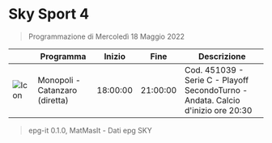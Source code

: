 # Sky Sport 4
> Programmazione di Mercoledì 18 Maggio 2022

||Programma|Inizio|Fine|Descrizione|
|---|---|---|---|---|
|![Icon](https://guidatv.sky.it/uuid/b62e78c2-65a9-44c8-8dee-ea3783569fd1/cover?md5ChecksumParam=c3ef0cf655fc6b9a5b67376e381f091e)|Monopoli - Catanzaro (diretta)|18:00:00|21:00:00|Cod. 451039 - Serie C - Playoff SecondoTurno - Andata. Calcio d&#039;inizio ore 20:30



 > epg-it 0.1.0, MatMasIt - Dati epg SKY